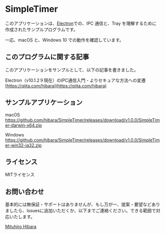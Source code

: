 # SimpleTimer

このアプリケーションは、[Electron](https://www.electronjs.org/)での、IPC 通信と、Tray を理解するために作成されたサンプルプログラムです。

一応、macOS と、Windows 10 での動作を確認しています。

## このプログラムに関する記事

このアプリケーションをサンプルとして、以下の記事を書きました。

Electron（v10.1.2９現在）のIPC通信入門 - よりセキュアな方法への変遷
[https://qiita.com/hibara](https://qiita.com/hibara)

## サンプルアプリケーション

macOS  
<https://github.com/hibara/SimpleTimer/releases/download/v1.0.0/SimpleTimer-darwin-x64.zip>

Windows  
<https://github.com/hibara/SimpleTimer/releases/download/v1.0.0/SimpleTimer-win32-ia32.zip>

## ライセンス

MITライセンス

## お問い合わせ

基本的には無保証・サポートはありませんが、もし万が一、提案・要望などありましたら、Issuesに追加いただくか、以下までご連絡ください。できる範囲で対応いたします。

[Mituhiro Hibara](mailto:m@hibara.org)
